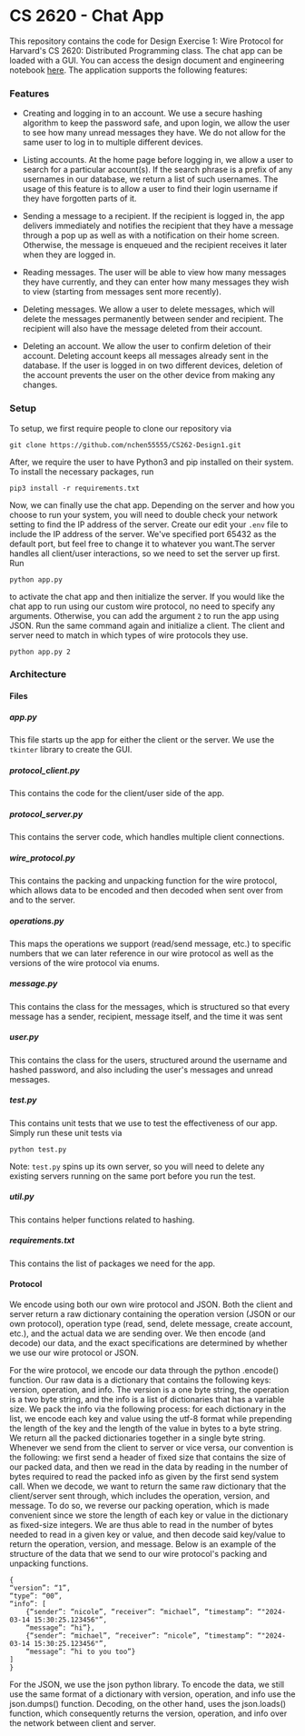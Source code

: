 # CS 2620 - Chat App

This repository contains the code for Design Exercise 1: Wire Protocol for Harvard's CS 2620: Distributed Programming class. The chat app can be loaded with a GUI. You can access the design document and engineering notebook [here](https://docs.google.com/document/d/1vJeS7PuXCz1lkp-FrzXvrbb7IFf1vcbZgZWthI5IdKU/edit?usp=sharing). The application supports the following features: 

### Features

- Creating and logging in to an account. We use a secure hashing algorithm to keep the password safe, and upon login, we allow the user to see how many unread messages they have. We do not allow for the same user to log in to multiple different devices. 

- Listing accounts. At the home page before logging in, we allow a user to search for a particular account(s). If the search phrase is a prefix of any usernames in our database, we return a list of such usernames. The usage of this feature is to allow a user to find their login username if they have forgotten parts of it. 
- Sending a message to a recipient. If the recipient is logged in, the app delivers immediately and notifies the recipient that they have a message through a pop up as well as with a notification on their home screen. Otherwise, the message is enqueued and the recipient receives it later when they are logged in.
- Reading messages. The user will be able to view how many messages they have currently, and they can enter how many messages they wish to view (starting from messages sent more recently).
- Deleting messages. We allow a user to delete messages, which will delete the messages permanently between sender and recipient. The recipient will also have the message deleted from their account.
- Deleting an account. We allow the user to confirm deletion of their account. Deleting account keeps all messages already sent in the database. If the user is logged in on two different devices, deletion of the account prevents the user on the other device from making any changes.

### Setup

To setup, we first require people to clone our repository via

```
git clone https://github.com/nchen55555/CS262-Design1.git
```

After, we require the user to have Python3 and pip installed on their system. To install the necessary packages, run

```
pip3 install -r requirements.txt
```

Now, we can finally use the chat app. Depending on the server and how you choose to run your system, you will need to double check your network setting to find the IP address of the server. Create our edit your `.env` file to include the IP address of the server. We've specified port 65432 as the default port, but feel free to change it to whatever you want.The server handles all client/user interactions, so we need to set the server up first. Run

```
python app.py
```

to activate the chat app and then initialize the server. If you would like the chat app to run using our custom wire protocol, no need to specify any arguments. Otherwise, you can add the argument `2` to run the app using JSON. Run the same command again and initialize a client. The client and server need to match in which types of wire protocols they use. 

```
python app.py 2
```

### Architecture

#### Files

##### app.py

This file starts up the app for either the client or the server. We use the `tkinter` library to create the GUI.

##### protocol_client.py

This contains the code for the client/user side of the app.

##### protocol_server.py

This contains the server code, which handles multiple client connections.

##### wire_protocol.py

This contains the packing and unpacking function for the wire protocol, which allows data to be encoded and then decoded when sent over from and to the server.

##### operations.py

This maps the operations we support (read/send message, etc.) to specific numbers that we can later reference in our wire protocol as well as the versions of the wire protocol via enums.

##### message.py

This contains the class for the messages, which is structured so that every message has a sender, recipient, message itself, and the time it was sent

##### user.py

This contains the class for the users, structured around the username and hashed password, and also including the user's messages and unread messages.

##### test.py

This contains unit tests that we use to test the effectiveness of our app. Simply run these unit tests via 

```
python test.py
```
Note: `test.py` spins up its own server, so you will need to delete any existing servers running on the same port before you run the test. 

##### util.py

This contains helper functions related to hashing.

##### requirements.txt

This contains the list of packages we need for the app.

#### Protocol

We encode using both our own wire protocol and JSON. Both the client and server return a raw dictionary containing the operation version (JSON or our own protocol), operation type (read, send, delete message, create account, etc.), and the actual data we are sending over. We then encode (and decode) our data, and the exact specifications are determined by whether we use our wire protocol or JSON.

For the wire protocol, we encode our data through the python .encode() function. Our raw data is a dictionary that contains the following keys: version, operation, and info. The version is a one byte string, the operation is a two byte string, and the info is a list of dictionaries that has a variable size. We pack the info via the following process: for each dictionary in the list, we encode each key and value using the utf-8 format while prepending the length of the key and the length of the value in bytes to a byte string. We return all the packed dictionaries together in a single byte string. Whenever we send from the client to server or vice versa, our convention is the following: we first send a header of fixed size that contains the size of our packed data, and then we read in the data by reading in the number of bytes required to read the packed info as given by the first send system call. When we decode, we want to return the same raw dictionary that the client/server sent through, which includes the operation, version, and message. To do so, we reverse our packing operation, which is made convenient since we store the length of each key or value in the dictionary as fixed-size integers. We are thus able to read in the number of bytes needed to read in a given key or value, and then decode said key/value to return the operation, version, and message. Below is an example of the structure of the data that we send to our wire protocol's packing and unpacking functions. 

```
{
“version”: “1”, 
“type”: “00”, 
“info”: [
    {“sender”: “nicole”, “receiver”: “michael”, “timestamp”: “"2024-03-14 15:30:25.123456"”, 
    “message”: “hi”}, 
    {“sender”: “michael”, “receiver”: “nicole”, “timestamp”: “"2024-03-14 15:30:25.123456"”, 
    “message”: “hi to you too”}
]
}
```

For the JSON, we use the json python library. To encode the data, we still use the same format of a dictionary with version, operation, and info use the json.dumps() function. Decoding, on the other hand, uses the json.loads() function, which consequently returns the version, operation, and info over the network between client and server.

